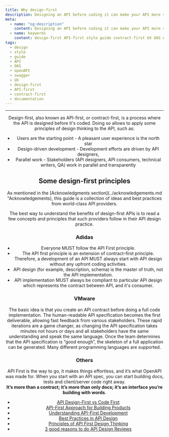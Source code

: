 ```yaml
---
title: Why design-first
description: Designing an API before coding it can make your API more sustainable and helpmeet the users where they are
meta:
  - name: "og:description"
    content: Designing an API before coding it can make your API more sustainable and helpmeet the users where they are
  - name: keywords
    content: design-first API-first style guide contract-first UX OAS API OpenAPI swagger documentation
tags:
  - design
  - style
  - guide
  - API
  - OAS
  - openAPI
  - swagger
  - UX
  - design-first
  - API-first
  - contract-first
  - documentation
---
```


<Header/>

---

Design-first, also known as API-first, or contract-first, is a process where the API is designed before it's coded.
Doing so allows to apply some principles of design thinking to the API, such as:

- Users are the starting point - A pleasant user experience is the north star
- Design-driven development - Development efforts are driven by API designers,
- Parallel work - Stakeholders (API designers, API consumers, technical writers, QA) work in parallel and transparently

## Some design-first principles

As mentioned in the [Acknowledgments section](../acknowledgements.md "Acknowledgements), this guide is a collection
of ideas and best practices from world-class API providers.

The best way to understand the benefits of design-first APIs is
to read a few concepts and principles that such providers follow in their API design practice.

### Adidas

- Everyone MUST follow the API First principle.
- The API first principle is an extension of contract-first principle. Therefore, a development of an API MUST always start with API design without any upfront coding activities.
- API design (for example, description, schema) is the master of truth, not the API implementation.
- API implementation MUST always be compliant to particular API design which represents the contract between API, and it's consumer.

### VMware

The basic idea is that you create an API contract before doing a full code implementation.
The human-readable API specification becomes the first deliverable, allowing fast feedback from various stakeholders.
These rapid iterations are a game changer, as changing the API specification takes minutes not hours or days
and all stakeholders have the same understanding and speak the same language.
Once the team determines that the API specification is “good enough”,
the skeleton of a full application can be generated. Many different programming languages are supported.

### Others

API First is the way to go, it makes things effortless, and it’s what OpenAPI was made for. When you start with an API spec, you can start building docs, tests and client/server code right away.<br>
**It’s more than a contract; it’s more than only docs; it’s an interface you’re building with words**.

<RRead>

- [API Design-First vs Code First](https://apisyouwonthate.com/blog/api-design-first-vs-code-first "API Design-First vs Code First")
- [API-First Approach for Building Products](https://swagger.io/resources/articles/adopting-an-api-first-approach/ "API-First Approach")
- [Understanding API-First Development](https://tanzu.vmware.com/developer/guides/microservices/api-first-development/)
- [Best Practices in API Design](https://swagger.io/resources/articles/best-practices-in-api-design/)
- [Principles of API First Design Thinking](https://hackernoon.com/principles-of-api-first-design-thinking-x71t35c5)
- [3 good reasons to do API Design Reviews](http://apihandyman.io/3-good-reasons-to-do-api-design-reviews/)

</RRead>
